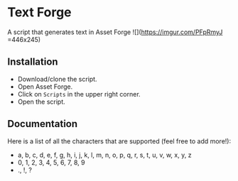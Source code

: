 # Text Forge
A script that generates text in Asset Forge
![](https://imgur.com/PFpRmyJ =446x245)

## Installation
- Download/clone the script.
- Open Asset Forge.
- Click on `Scripts` in the upper right corner.
- Open the script.

## Documentation
Here is a list of all the characters that are supported (feel free to add more!):
- a, b, c, d, e, f, g, h, i, j, k, l, m, n, o, p, q, r, s, t, u, v, w, x, y, z
- 0, 1, 2, 3, 4, 5, 6, 7, 8, 9
- ., !, ?